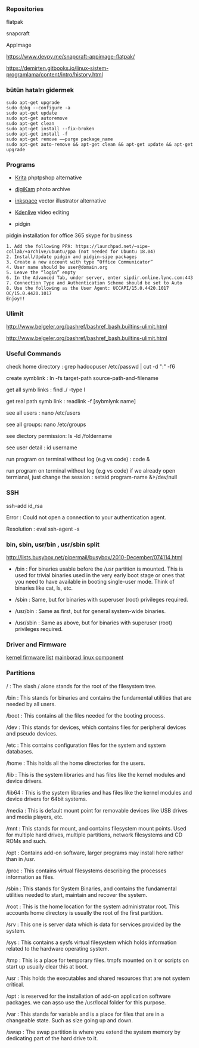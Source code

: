 ﻿### Repositories

flatpak

snapcraft

AppImage

https://www.devpy.me/snapcraft-appimage-flatpak/



https://demirten.gitbooks.io/linux-sistem-programlama/content/intro/history.html






### bütün hatalrı gidermek

```
sudo apt-get upgrade
sudo dpkg --configure -a
sudo apt-get update
sudo apt-get autoremove
sudo apt-get clean
sudo apt-get install --fix-broken
sudo apt-get install -f
sudo apt-get remove ––purge package_name
sudo apt-get auto-remove && apt-get clean && apt-get update && apt-get upgrade
```







### Programs

- [Krita](https://krita.org/en/download/krita-desktop/) phptpshop alternative

- [digiKam](https://www.digikam.org/download/) photo archive

- [inkspace](http://inkscape.org/) vector illustrator alternative

- [Kdenlive](https://kdenlive.org/en/) video editing

- pidgin

pidgin installation for office 365 skype for business


    1. Add the following PPA: https://launchpad.net/~sipe-collab/+archive/ubuntu/ppa (not needed for Ubuntu 18.04)
    2. Install/Update pidgin and pidgin-sipe packages
    3. Create a new account with type “Office Communicator”
    4. User name should be user@domain.org
    5. Leave the “login” empty
    6. In the Advanced Tab, under server, enter sipdir.online.lync.com:443
    7. Connection Type and Authentication Scheme should be set to Auto
    8. Use the following as the User Agent: UCCAPI/15.0.4420.1017 OC/15.0.4420.1017
    Enjoy!!

### Ulimit

http://www.belgeler.org/bashref/bashref_bash.builtins-ulimit.html

http://www.belgeler.org/bashref/bashref_bash.builtins-ulimit.html



### Useful Commands

check home directory : grep hadoopuser /etc/passwd | cut -d ":" -f6

create symblink : ln -fs target-path source-path-and-filename

get all symb links : find ./ -type l

get real path symb link : readlink -f [sybmlynk name]

see all users : nano /etc/users

see all groups: nano /etc/groups

see diectory permission: ls -ld /foldername

see user detail : id username

run program on terminal without log (e.g vs code) : code &

run program on terminal without log (e.g vs code) if we already open termianal, just change the session : setsid program-name &>/dev/null


### SSH

ssh-add id_rsa

Error : Could not open a connection to your authentication agent.

Resolution : eval ssh-agent -s


### bin, sbin, usr/bin , usr/sbin split

http://lists.busybox.net/pipermail/busybox/2010-December/074114.html


- /bin : For binaries usable before the /usr partition is mounted. This is used for trivial binaries used in the very early boot stage or ones that you need to have available in booting single-user mode. Think of binaries like cat, ls, etc.

- /sbin : Same, but for binaries with superuser (root) privileges required.

- /usr/bin : Same as first, but for general system-wide binaries.

- /usr/sbin : Same as above, but for binaries with superuser (root) privileges required.

 
### Driver and Firmware

[kernel firmware list](http://mirrors.kernel.org/ubuntu/pool/main/l/linux-firmware)
[mainborad linux component](https://github.com/armbian)

### Partitions

/ :	The slash / alone stands for the root of the filesystem tree.

/bin : 	This stands for binaries and contains the fundamental utilities that are needed by all users.

/boot :	This contains all the files needed for the booting process.

/dev :	This stands for devices, which contains files for peripheral devices and pseudo devices.

/etc :	This contains configuration files for the system and system databases.

/home :	This holds all the home directories for the users.

/lib :	This is the system libraries and has files like the kernel modules and device drivers.

/lib64 : 	This is the system libraries and has files like the kernel modules and device drivers for 64bit systems.

/media :	This is default mount point for removable devices like USB drives and media players, etc.

/mnt :	This stands for mount, and contains filesystem mount points. Used for multiple hard drives, multiple partitions, network filesystems and CD ROMs and such.

/opt :	Contains add-on software, larger programs may install here rather than in /usr.

/proc :	This contains virtual filesystems describing the processes information as files.

/sbin :	This stands for System Binaries, and contains the fundamental utilities needed to start, maintain and recover the system.

/root :	This is the home location for the system administrator root. This accounts home directory is usually the root of the first partition.

/srv :	This one is server data which is data for services provided by the system.

/sys :	This contains a sysfs virtual filesystem which holds information related to the hardware operating system.

/tmp :	This is a place for temporary files. tmpfs mounted on it or scripts on start up usually clear this at boot.

/usr :	This holds the executables and shared resources that are not system critical.

/opt : is reserved for the installation of add-on application software packages. we can aşso use the /usr/local folder for this purpose.

/var :	This stands for variable and is a place for files that are in a changeable state. Such as size going up and down.

/swap :	The swap partition is where you extend the system memory by dedicating part of the hard drive to it.

 
